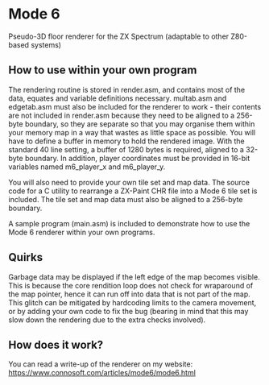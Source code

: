 # Mode 6
Pseudo-3D floor renderer for the ZX Spectrum (adaptable to other Z80-based systems)

## How to use within your own program
The rendering routine is stored in render.asm, and contains most of the data, equates and variable definitions necessary. multab.asm and edgetab.asm must also be included for the renderer to work - their contents are not included in render.asm because they need to be aligned to a 256-byte boundary, so they are separate so that you may organise them within your memory map in a way that wastes as little space as possible. You will have to define a buffer in memory to hold the rendered image. With the standard 40 line setting, a buffer of 1280 bytes is required, aligned to a 32-byte boundary. In addition, player coordinates must be provided in 16-bit variables named m6_player_x and m6_player_y.

You will also need to provide your own tile set and map data. The source code for a C utility to rearrange a ZX-Paint CHR file into a Mode 6 tile set is included. The tile set and map data must also be aligned to a 256-byte boundary.

A sample program (main.asm) is included to demonstrate how to use the Mode 6 renderer within your own programs.

## Quirks
Garbage data may be displayed if the left edge of the map becomes visible. This is because the core rendition loop does not check for wraparound of the map pointer, hence it can run off into data that is not part of the map. This glitch can be mitigated by hardcoding limits to the camera movement, or by adding your own code to fix the bug (bearing in mind that this may slow down the rendering due to the extra checks involved).

## How does it work?
You can read a write-up of the renderer on my website: https://www.connosoft.com/articles/mode6/mode6.html

